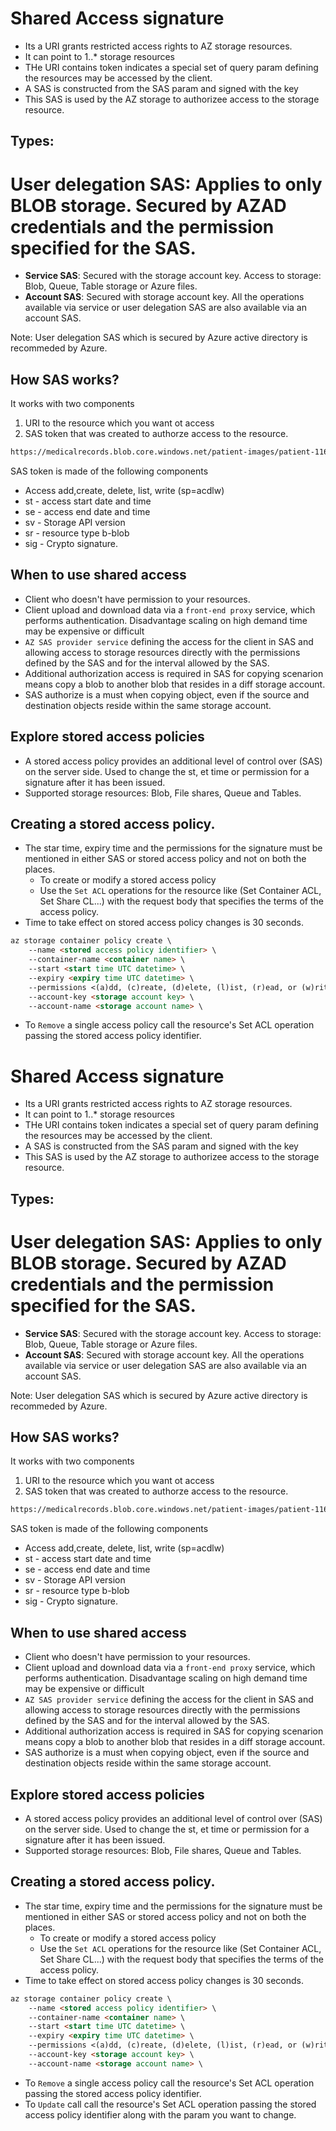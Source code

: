 # Shared Access signature
- Its a URI grants restricted access rights to AZ storage resources.
- It can point to 1..* storage resources
- THe URI contains token indicates a special set of query param defining the resources may be accessed by the client.
- A SAS is constructed from the SAS param and signed with the key 
- This SAS is used by the AZ storage to authorizee access to the storage resource.
  
## Types:
# **User delegation SAS**: **Applies to only BLOB storage.** Secured by AZAD credentials and the permission specified for the SAS.
- **Service SAS**:  Secured with the storage account key. Access to storage: Blob, Queue, Table storage or Azure files.
- **Account SAS**: Secured with storage account key. All the operations available via service or user delegation SAS are also available via an account SAS.

Note: User delegation SAS which is secured by Azure active directory is recommeded by Azure.

## How SAS works?
It works with two components
1. URI to the resource which you want ot access
2. SAS token that was created to authorze access to the resource.

```markdown
https://medicalrecords.blob.core.windows.net/patient-images/patient-116139-nq8z7f.jpg?sp=r&st=2020-01-20T11:42:32Z&se=2020-01-20T19:42:32Z&spr=https&sv=2019-02-02&sr=b&sig=SrW1HZ5Nb6MbRzTbXCaPm%2BJiSEn15tC91Y4umMPwVZs%3D,
```   

SAS token is made of the following components
- Access add,create, delete, list, write (sp=acdlw)
- st - access start date and time
- se - access end date and time
- sv - Storage API version
- sr - resource type b-blob
- sig - Crypto signature.

## When to use shared access
- Client who doesn't have permission to your resources.
- Client upload and download data via a `front-end proxy` service, which performs authentication. Disadvantage scaling on high demand time may be expensive or difficult
- `AZ SAS provider service` defining the access for the client in SAS and allowing access to storage resources directly with the permissions defined by the SAS and for the interval allowed by the SAS.
-  Additional authorization access is required in SAS for copying scenarion means copy a blob to another blob that resides in a diff storage account.
-  SAS authorize is a must when copying object, even if the source and destination objects reside within the same storage account.

## Explore stored access policies
- A stored access policy provides an additional level of control over (SAS) on the server side. Used to change the st, et time or permission for a signature after it has been issued.
- Supported storage resources: Blob, File shares, Queue and Tables.

## Creating a stored access policy.
- The star time, expiry time and the permissions for the signature must be mentioned in either SAS or stored access policy and not on both the places.
  - To create or modify a stored access policy
  - Use the `Set ACL` operations for the resource like (Set Container ACL, Set Share CL...) with the request body that specifies the terms of the access policy.
- Time to take effect on stored access policy changes is 30 seconds.

```markdown
az storage container policy create \
    --name <stored access policy identifier> \
    --container-name <container name> \
    --start <start time UTC datetime> \
    --expiry <expiry time UTC datetime> \
    --permissions <(a)dd, (c)reate, (d)elete, (l)ist, (r)ead, or (w)rite> \
    --account-key <storage account key> \
    --account-name <storage account name> \

```

- To `Remove` a single access policy call the resource's Set ACL operation passing the stored access policy identifier.
# Shared Access signature
- Its a URI grants restricted access rights to AZ storage resources.
- It can point to 1..* storage resources
- THe URI contains token indicates a special set of query param defining the resources may be accessed by the client.
- A SAS is constructed from the SAS param and signed with the key 
- This SAS is used by the AZ storage to authorizee access to the storage resource.
  
## Types:
# **User delegation SAS**: **Applies to only BLOB storage.** Secured by AZAD credentials and the permission specified for the SAS.
- **Service SAS**:  Secured with the storage account key. Access to storage: Blob, Queue, Table storage or Azure files.
- **Account SAS**: Secured with storage account key. All the operations available via service or user delegation SAS are also available via an account SAS.

Note: User delegation SAS which is secured by Azure active directory is recommeded by Azure.

## How SAS works?
It works with two components
1. URI to the resource which you want ot access
2. SAS token that was created to authorze access to the resource.

```markdown
https://medicalrecords.blob.core.windows.net/patient-images/patient-116139-nq8z7f.jpg?sp=r&st=2020-01-20T11:42:32Z&se=2020-01-20T19:42:32Z&spr=https&sv=2019-02-02&sr=b&sig=SrW1HZ5Nb6MbRzTbXCaPm%2BJiSEn15tC91Y4umMPwVZs%3D,
```   

SAS token is made of the following components
- Access add,create, delete, list, write (sp=acdlw)
- st - access start date and time
- se - access end date and time
- sv - Storage API version
- sr - resource type b-blob
- sig - Crypto signature.

## When to use shared access
- Client who doesn't have permission to your resources.
- Client upload and download data via a `front-end proxy` service, which performs authentication. Disadvantage scaling on high demand time may be expensive or difficult
- `AZ SAS provider service` defining the access for the client in SAS and allowing access to storage resources directly with the permissions defined by the SAS and for the interval allowed by the SAS.
-  Additional authorization access is required in SAS for copying scenarion means copy a blob to another blob that resides in a diff storage account.
-  SAS authorize is a must when copying object, even if the source and destination objects reside within the same storage account.

## Explore stored access policies
- A stored access policy provides an additional level of control over (SAS) on the server side. Used to change the st, et time or permission for a signature after it has been issued.
- Supported storage resources: Blob, File shares, Queue and Tables.

## Creating a stored access policy.
- The star time, expiry time and the permissions for the signature must be mentioned in either SAS or stored access policy and not on both the places.
  - To create or modify a stored access policy
  - Use the `Set ACL` operations for the resource like (Set Container ACL, Set Share CL...) with the request body that specifies the terms of the access policy.
- Time to take effect on stored access policy changes is 30 seconds.

```markdown
az storage container policy create \
    --name <stored access policy identifier> \
    --container-name <container name> \
    --start <start time UTC datetime> \
    --expiry <expiry time UTC datetime> \
    --permissions <(a)dd, (c)reate, (d)elete, (l)ist, (r)ead, or (w)rite> \
    --account-key <storage account key> \
    --account-name <storage account name> \

```

- To `Remove` a single access policy call the resource's Set ACL operation passing the stored access policy identifier.
- To `Update` call call the resource's Set ACL operation passing the stored access policy identifier along with the param you want to change.
